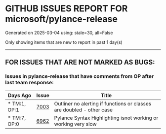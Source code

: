 
# GITHUB ISSUES REPORT FOR microsoft/pylance-release


Generated on 2025-03-04 using: stale=30, all=False


Only showing items that are new to report in past 1 day(s)


---

## FOR ISSUES THAT ARE NOT MARKED AS BUGS:


### Issues in pylance-release that have comments from OP after last team response:

| Days Ago | Issue | Title |
| --- | --- | --- |
 | \* TM:1, OP:1  |[7003](https://github.com/microsoft/pylance-release/issues/7003 "Outliner no alerting if functions or classes are doubled - other case")  |Outliner no alerting if functions or classes are doubled - other case |
 | \* TM:7, OP:0  |[6962](https://github.com/microsoft/pylance-release/issues/6962 "Pylance Syntax Highlighting isnot working or working very slow")  |Pylance Syntax Highlighting isnot working or working very slow |




















